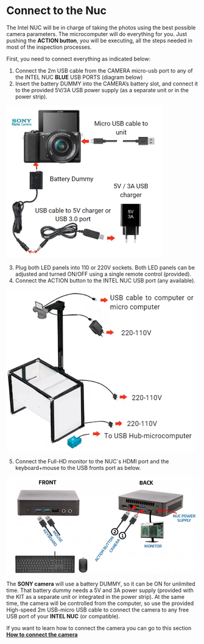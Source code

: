 # Connect to the Nuc

The Intel NUC will be in charge of taking the photos using the best possible camera parameters. The microcomputer will do everything for you. Just pushing the **ACTION button**, you will be executing, all the steps needed in most of the inspection processes.
 
First, you need to connect everything as indicated below:
1) Connect the 2m USB cable from the CAMERA micro-usb port to any of the INTEL NUC **BLUE** USB PORTS (diagram below)
2) Insert the battery DUMMY into the CAMERA’s battery slot, and connect it to the provided 5V/3A USB power supply (as a separate unit or in the power strip).

![alt text](assets/conect_camera.PNG)

3) Plug both LED panels into 110 or 220V sockets. Both LED panels can be adjusted and turned ON/OFF using a single remote control (provided).
4) Connect the ACTION button to the INTEL NUC USB port (any available).

![alt text](assets/conecct_to.PNG)

5) Connect the Full-HD monitor to the NUC´s HDMI port and the keyboard+mouse to the USB fronts port as below.

![alt text](assets/nuc-conect.PNG)

The **SONY camera** will use a battery DUMMY, so it can be ON for unlimited time. That battery dummy needs a 5V and 3A power supply (provided with the KIT as a separate unit or integrated in the power strip). At the same time, the camera will be controlled from the computer, so use the provided High-speed 2m USB-micro USB cable to connect the camera to any free USB port of your **INTEL NUC** (or compatible).

 If you want to learn how to connect the camera you can go to this section **[How to connect the camera](Connect-the-camera.md "Title")**